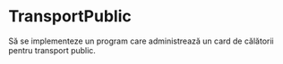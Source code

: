 # TransportPublic
Să se implementeze un program care administrează un card de călătorii pentru transport public.
